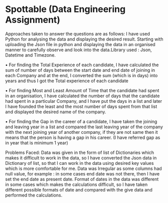 # Spottable (Data Engineering Assignment)
Approaches taken to answer the questions are as follows:
I have used Python for analysing the data and displaying the desired result. Starting with uploading the Json file in python and displaying the data in an organised manner to carefully observe and look into the data.Library used : Json, Datetime and Timezone.


•	For finding the Total Experience of each candidate, I have calculated the sum of number of days between the start date and end date of joining in each Company and at the end, I converted the sum (which is in days) into years and thus I got the Total experience of each candidate

•	For finding Most and Least Amount of Time that the candidate had spent in an organisation, I have calculated the number of days that the candidate had spent in a particular Company, and I have put the days in a list and later I have founded the least and the most number of days spent from that list and displayed the desired name of the company.

•	For finding the Gap in the career of a candidate, I have taken the joining and leaving year in a list and compared the last leaving year of the company with the next joining year of another company, if they are not same then it means that the person is having a gap in his career. (I have referred gap as in year that is minimum 1 year)

Problems Faced:
Data was given in the form of list of Dictionaries which makes it difficult to work in the data, so I have converted the Json data in Dictionary of list, so that I can work in the data using desired key values which is more comfortable for me.
Data was Irregular as some columns had null value, for example : in some cases end date was not there, then I have set the end date as present date.
Format of dates in the data was different in some cases which makes the calculations difficult, so I have taken different possible formats of date and compared with the give data and performed the calculations.
